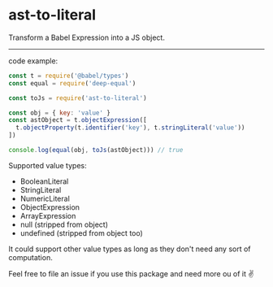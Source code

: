 # ast-to-literal

Transform a Babel Expression into a JS object.

----

code example:

```javascript
const t = require('@babel/types')
const equal = require('deep-equal')

const toJs = require('ast-to-literal')

const obj = { key: 'value' }
const astObject = t.objectExpression([
  t.objectProperty(t.identifier('key'), t.stringLiteral('value'))
])

console.log(equal(obj, toJs(astObject))) // true

```

Supported value types:

- BooleanLiteral
- StringLiteral
- NumericLiteral
- ObjectExpression
- ArrayExpression
- null (stripped from object)
- undefined (stripped from object too)

It could support other value types as long as they don't need any sort of computation.

Feel free to file an issue if you use this package and need more ou of it ✌️
